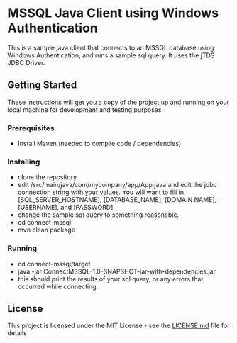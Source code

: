 # MSSQL Java Client using Windows Authentication
This is a sample java client that connects to an MSSQL database using Windows Authentication, and runs a sample sql query. It uses the jTDS JDBC Driver.  

## Getting Started
These instructions will get you a copy of the project up and running on your local machine for development and testing purposes.

### Prerequisites
- Install Maven (needed to compile code / dependencies)

### Installing
- clone the repository
- edit /src/main/java/com/mycompany/app/App.java and edit the jdbc connection string with your values. You will want to fill in [SQL_SERVER_HOSTNAME], [DATABASE_NAME], [DOMAIN NAME], [USERNAME], and [PASSWORD].
- change the sample sql query to something reasonable. 
- cd connect-mssql
- mvn clean package

### Running
- cd connect-mssql/target
- java -jar ConnectMSSQL-1.0-SNAPSHOT-jar-with-dependencies.jar
- this should print the results of your sql query, or any errors that occurred while connecting.

## License
This project is licensed under the MIT License - see the [LICENSE.md](LICENSE.md) file for details
